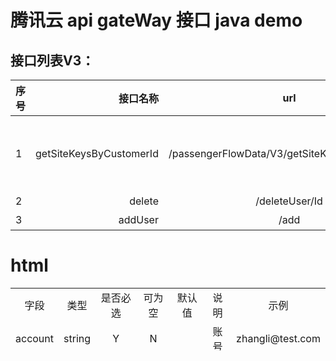 # 腾讯云 api gateWay 接口 java demo
## 接口列表V3：
| 序号        | 接口名称    |  url  |  接口说明  |
| --------   | -----:  | :----: | :----: |
|   1   | getSiteKeysByCustomerId   |   /passengerFlowData/V3/getSiteKeysByCustomerId    | 通过customerId调用接口获取场所基本信息 |
|   2   | delete      |   /deleteUser/Id    |删除用户|
|   3   | addUser      |   /add    |增加用户 |


# html
<table  align="center"  width="80%" height="100px">
    <tr align="center">
        <td>字段</td>
        <td>类型</td>
        <td>是否必选</td>
        <td>可为空</td>
        <td>默认值</td>
        <td>说明</td>
        <td>示例</td>
    </tr>
    <tr align="center">
        <td>account</td>
        <td>string</td>
        <td>Y</td>
        <td>N</td>
        <td></td>
        <td>账号</td>
        <td>zhangli@test.com</td>
    </tr>
</table>
